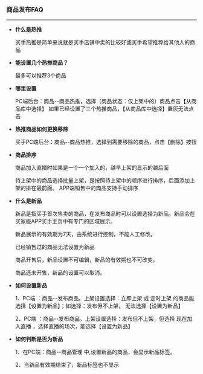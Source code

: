 ### 商品发布FAQ

---

* **什么是热推**

  买手热推是简单来说就是买手店铺中卖的比较好或买手希望推荐给其他人的商品



* **能设置几个热推商品？**

  最多可以推荐3个商品



* **哪里设置**

  PC端后台：商品--商品热推，选择（商品状态：仅上架中的）商品点击【从商品库中选择】 如果已经设置了三个热推商品，【从商品库中选择】置灰无法点击



* **热推商品如何更换移除**

  买手PC端后台：商品--商品热推，选择到需要移除的商品，点击【删除】按钮



* **商品排序**

  商品加入直播时如果是一个一个加入的，越早上架的显示的越后面

  待上架中的商品选择批量上架，是按照待上架中的顺序进行排序，后面添加上架的排在最前面。 APP端销售中的商品支持手动排序



* **什么是新品**

  新品是指买手首次售卖的商品，在发布商品时可以设置选择为新品。新品会在买家版APP买手主页中有专门的区域展示。

  新品展示的有效期为7天，由系统进行控制，不能人工修改。

  已经销售过的商品无法设置为新品

  商品开售后，新品设置不可编辑，新品的有效期也不可改变。

  商品还未开售，新品的设置可以取消。



* **如何设置新品**

  1、PC端 ：商品--发布商品。上架设置选择：立即上架 或 定时上架 的商品能选择【设置为新品】；如选择：发布但不上架， 无法选择【设置为新品】

  2、PC端 ：商品--发布商品。上架设置选择：发布但不上架，但选择 现在加入直播 ，选择直播的场次，能选择【设置为新品】



* **如何判断是否为新品**

  1、在PC端：商品--商品管理 中,设置新品的商品，会显示新品标签。

  2、当新品有效期结束了，新品标签也不显示



